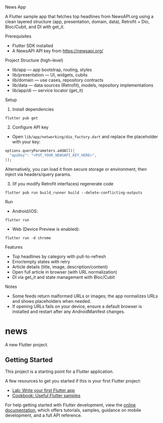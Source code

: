 News App

A Flutter sample app that fetches top headlines from NewsAPI.org using a clean layered structure (app, presentation, domain, data), Retrofit + Dio, Bloc/Cubit, and DI with get_it.

Prerequisites

- Flutter SDK installed
- A NewsAPI API key from https://newsapi.org/

Project Structure (high-level)

- lib/app — app bootstrap, routing, styles
- lib/presentation — UI, widgets, cubits
- lib/domain — use cases, repository contracts
- lib/data — data sources (Retrofit), models, repository implementations
- lib/app/di — service locator (get_it)

Setup

1. Install dependencies

```
flutter pub get
```

2. Configure API key

- Open `lib/app/networking/dio_factory.dart` and replace the placeholder with your key:

```dart
options.queryParameters.addAll({
  "apiKey": "<PUT_YOUR_NEWSAPI_KEY_HERE>",
});
```

Alternatively, you can load it from secure storage or environment, then inject via headers/query params.

3. (If you modify Retrofit interfaces) regenerate code

```
flutter pub run build_runner build --delete-conflicting-outputs
```

Run

- Android/iOS:

```
flutter run
```

- Web (Device Preview is enabled):

```
flutter run -d chrome
```

Features

- Top headlines by category with pull-to-refresh
- Error/empty states with retry
- Article details (title, image, description/content)
- Open full article in browser (with URL normalization)
- DI via get_it and state management with Bloc/Cubit

Notes

- Some feeds return malformed URLs or images; the app normalizes URLs and shows placeholders when needed.
- If opening URLs fails on your device, ensure a default browser is installed and restart after any AndroidManifest changes.

# news

A new Flutter project.

## Getting Started

This project is a starting point for a Flutter application.

A few resources to get you started if this is your first Flutter project:

- [Lab: Write your first Flutter app](https://docs.flutter.dev/get-started/codelab)
- [Cookbook: Useful Flutter samples](https://docs.flutter.dev/cookbook)

For help getting started with Flutter development, view the
[online documentation](https://docs.flutter.dev/), which offers tutorials,
samples, guidance on mobile development, and a full API reference.
